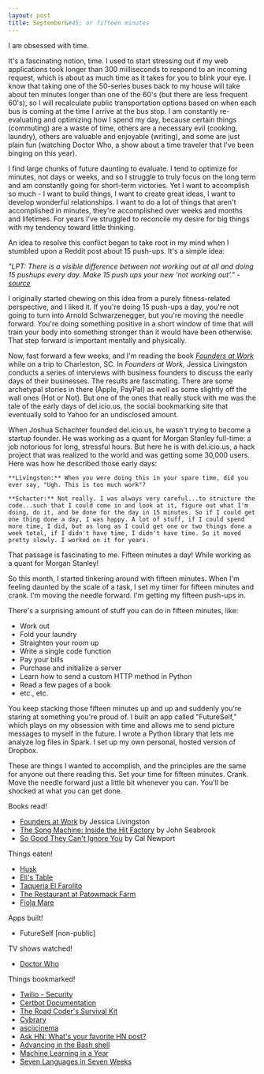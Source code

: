 ```yaml
---
layout: post
title: September&#45; or fifteen minutes
---
```


I am obsessed with time.

It's a fascinating notion, time. I used to start stressing out if my web applications took longer than 300 milliseconds to respond to an incoming request, which is about as much time as it takes for you to blink your eye. I know that taking one of the 50-series buses back to my house will take about ten minutes longer than one of the 60's (but there are less frequent 60's), so I will recalculate public transportation options based on when each bus is coming at the time I arrive at the bus stop. I am constantly re-evaluating and optimizing how I spend my day, because certain things (commuting) are a waste of time, others are a necessary evil (cooking, laundry), others are valuable and enjoyable (writing), and some are just plain fun (watching Doctor Who, a show about a time traveler that I've been binging on this year).

I find large chunks of future daunting to evaluate. I tend to optimize for minutes, not days or weeks, and so I struggle to truly focus on the long term and am constantly going for short-term victories. Yet I want to accomplish so much - I want to build things, I want to create great ideas, I want to develop wonderful relationships. I want to do a lot of things that aren't accomplished in minutes, they're accomplished over weeks and months and lifetimes. For years I've struggled to reconcile my desire for big things with my tendency toward little thinking.

An idea to resolve this conflict began to take root in my mind when I stumbled upon a Reddit post about 15 push-ups. It's a simple idea:

*"LPT: There is a visible difference between not working out at all and doing 15 pushups every day. Make 15 push ups your new 'not working out'." - [source](https://www.reddit.com/r/LifeProTips/comments/4yk6f7/lpt_there_is_a_visible_difference_between_not/)*

I originally started chewing on this idea from a purely fitness-related perspective, and I liked it. If you're doing 15 push-ups a day, you're not going to turn into Arnold Schwarzenegger, but you're moving the needle forward. You're doing something positive in a short window of time that will train your body into something stronger than it would have been otherwise. That step forward is important mentally and physically.

Now, fast forward a few weeks, and I'm reading the book *[Founders at Work](http://amzn.to/2cYvrHk)* while on a trip to Charleston, SC. In *Founders at Work,* Jessica Livingston conducts a series of interviews with business founders to discuss the early days of their businesses. The results are fascinating. There are some archetypal stories in there (Apple, PayPal) as well as some slightly off the wall ones (Hot or Not). But one of the ones that really stuck with me was the tale of the early days of del.icio.us, the social bookmarking site that eventually sold to Yahoo for an undisclosed amount.

When Joshua Schachter founded del.icio.us, he wasn't trying to become a startup founder. He was working as a quant for Morgan Stanley full-time: a job notorious for long, stressful hours. But here he is with del.icio.us, a hack project that was realized to the world and was getting some 30,000 users. Here was how he described those early days:

    **Livingston:** When you were doing this in your spare time, did you ever say, "Ugh. This is too much work"?

    **Schacter:** Not really. I was always very careful...to structure the code...such that I could come in and look at it, figure out what I'm doing, do it, and be done for the day in 15 minutes. So if I could get one thing done a day, I was happy. A lot of stuff, if I could spend more time, I did, but as long as I could get one or two things done a week total, if I didn't have time, I didn't have time. So it moved pretty slowly. I worked on it for years.

That passage is fascinating to me. Fifteen minutes a day! While working as a quant for Morgan Stanley!

So this month, I started tinkering around with fifteen minutes. When I'm feeling daunted by the scale of a task, I set my timer for fifteen minutes and crank. I'm moving the needle forward. I'm getting my fifteen push-ups in.

There's a surprising amount of stuff you can do in fifteen minutes, like:

* Work out
* Fold your laundry
* Straighten your room up
* Write a single code function
* Pay your bills
* Purchase and initialize a server
* Learn how to send a custom HTTP method in Python
* Read a few pages of a book
* etc., etc.

You keep stacking those fifteen minutes up and up and suddenly you're staring at something you're proud of. I built an app called "FutureSelf," which plays on my obsession with time and allows me to send picture messages to myself in the future. I wrote a Python library that lets me analyze log files in Spark. I set up my own personal, hosted version of Dropbox.

These are things I wanted to accomplish, and the principles are the same for anyone out there reading this. Set your time for fifteen minutes. Crank. Move the needle forward just a little bit whenever you can. You'll be shocked at what you can get done.

Books read!
* [Founders at Work](http://amzn.to/2cYvrHk) by Jessica Livingston
* [The Song Machine: Inside the Hit Factory](http://amzn.to/2cYtNWb) by John Seabrook
* [So Good They Can't Ignore You](http://amzn.to/2dDfoP9) by Cal Newport

Things eaten!
* [Husk](http://huskrestaurant.com/home/)
* [Eli's Table](http://www.elistable.com/)
* [Taqueria El Farolito](https://www.yelp.com/biz/el-farolito-san-francisco-2)
* [The Restaurant at Patowmack Farm](https://www.patowmackfarm.com/)
* [Fiola Mare](https://www.fiolamaredc.com/)

Apps built!
* FutureSelf [non-public]

TV shows watched!
* [Doctor Who](http://amzn.to/2donL1c)

Things bookmarked!
* [Twilio - Security](https://www.twilio.com/docs/api/security)
* [Certbot Documentation](https://certbot.eff.org/)
* [The Road Coder's Survival Kit](https://www.twilio.com/blog/2014/03/the-road-coders-survival-kit.html)
* [Cybrary](https://www.cybrary.it/)
* [asciicinema](https://asciinema.org/)
* [Ask HN: What's your favorite HN post?](https://news.ycombinator.com/item?id=12496558)
* [Advancing in the Bash shell](http://samrowe.com/wordpress/advancing-in-the-bash-shell/)
* [Machine Learning in a Year](https://medium.com/learning-new-stuff/machine-learning-in-a-year-cdb0b0ebd29c#.lpmky5281)
* [Seven Languages in Seven Weeks](https://www.safaribooksonline.com/library/view/seven-languages-in/9781680500059/)
